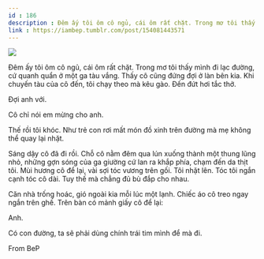 ```yaml
---
id : 186
description : Đêm ấy tôi ôm cô ngủ, cái ôm rất chặt. Trong mơ tôi thấy mình đi lạc đường, cứ quanh quẩn ở một ga tàu vắng. Thấy cô cũng đứng đợi ở làn bên kia. Khi chuyến tàu của cô đến, tôi chạy theo mà kêu gào. Đến đứt hơi tắc thở.
link : https://iambep.tumblr.com/post/154081443571
---
```


![](https://64.media.tumblr.com/65cadd876e1af33c1751bd024848eb2e/tumblr_ohq2fwb1fe1u3a9rjo1_1280.jpg)

Đêm ấy tôi ôm cô ngủ, cái ôm rất chặt. Trong mơ tôi thấy mình đi lạc đường,
cứ quanh quẩn ở một ga tàu vắng. Thấy cô cũng đứng đợi ở làn bên kia. Khi
chuyến tàu của cô đến, tôi chạy theo mà kêu gào. Đến đứt hơi tắc thở.

Đợi anh với.

Cô chỉ nói em mừng cho anh.

Thế rồi tôi khóc. Như trẻ con rơi mất món đồ xinh trên đường mà mẹ không
thể quay lại nhặt.

Sáng dậy cô đã đi rồi. Chỗ cô nằm đêm qua lún xuống thành một thung lũng
nhỏ, những gợn sóng của ga giường cứ lan ra khắp phía, chạm đến da thịt
tôi. Mùi hương cô để lại, vài sợi tóc vương trên gối. Tôi nhặt lên. Tóc
tôi ngắn cạnh tóc cô dài. Tuy thế mà chẳng đủ bù đắp cho nhau.

Căn nhà trống hoác, gió ngoài kia mỗi lúc một lạnh. Chiếc áo cô treo ngay
ngắn trên ghế. Trên bàn có mảnh giấy cô để lại:

Anh.

Có con đường, ta sẽ phải dùng chính trái tim mình để mà đi.

From BeP